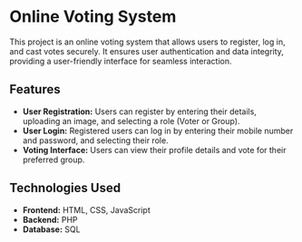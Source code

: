 # Online Voting System

This project is an online voting system that allows users to register, log in, and cast votes securely. It ensures user authentication and data integrity, providing a user-friendly interface for seamless interaction.

## Features

- **User Registration:** Users can register by entering their details, uploading an image, and selecting a role (Voter or Group).
- **User Login:** Registered users can log in by entering their mobile number and password, and selecting their role.
- **Voting Interface:** Users can view their profile details and vote for their preferred group.

## Technologies Used

- **Frontend:** HTML, CSS, JavaScript
- **Backend:** PHP
- **Database:** SQL
